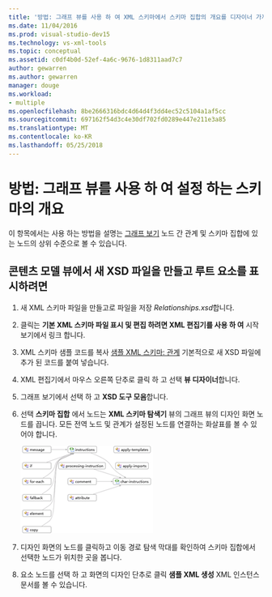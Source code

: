 ```yaml
---
title: '방법: 그래프 뷰를 사용 하 여 XML 스키마에서 스키마 집합의 개요를 디자이너 가져오기'
ms.date: 11/04/2016
ms.prod: visual-studio-dev15
ms.technology: vs-xml-tools
ms.topic: conceptual
ms.assetid: c0df4b0d-52ef-4a6c-9676-1d8311aad7c7
author: gewarren
ms.author: gewarren
manager: douge
ms.workload:
- multiple
ms.openlocfilehash: 8be2666316bdc4d64d4f3dd4ec52c5104a1af5cc
ms.sourcegitcommit: 697162f54d3c4e30df702fd0289e447e211e3a85
ms.translationtype: MT
ms.contentlocale: ko-KR
ms.lasthandoff: 05/25/2018
---
```

# <a name="how-to-get-an-overview-of-a-schema-set-using-the-graph-view"></a>방법: 그래프 뷰를 사용 하 여 설정 하는 스키마의 개요

이 항목에서는 사용 하는 방법을 설명는 [그래프 보기](../xml-tools/graph-view.md) 노드 간 관계 및 스키마 집합에 있는 노드의 상위 수준으로 볼 수 있습니다.

## <a name="to-create-a-new-xsd-file-and-display-the-root-element-in-the-content-model-view"></a>콘텐츠 모델 뷰에서 새 XSD 파일을 만들고 루트 요소를 표시하려면

1.  새 XML 스키마 파일을 만들고로 파일을 저장 *Relationships.xsd*합니다.

2.  클릭는 **기본 XML 스키마 파일 표시 및 편집 하려면 XML 편집기를 사용 하 여** 시작 보기에서 링크 합니다.

3.  XML 스키마 샘플 코드를 복사 [샘플 XML 스키마: 관계](../xml-tools/sample-xsd-file-relationships.md) 기본적으로 새 XSD 파일에 추가 된 코드를 붙여 넣습니다.

4.  XML 편집기에서 마우스 오른쪽 단추로 클릭 하 고 선택 **뷰 디자이너**합니다.

5.  그래프 보기에서 선택 하 고 **XSD 도구 모음**합니다.

6.  선택 **스키마 집합** 에서 노드는 **XML 스키마 탐색기** 뷰의 그래프 뷰의 디자인 화면 노드를 끕니다. 모든 전역 노드 및 관계가 설정된 노드를 연결하는 화살표를 볼 수 있어야 합니다.

     ![그래프 보기](../xml-tools/media/relationshipingraphview.gif "RelationshipInGraphView")

7.  디자인 화면의 노드를 클릭하고 이동 경로 탐색 막대를 확인하여 스키마 집합에서 선택한 노드가 위치한 곳을 봅니다.

8.  요소 노드를 선택 하 고 화면의 디자인 단추로 클릭 **샘플 XML 생성** XML 인스턴스 문서를 볼 수 있습니다.